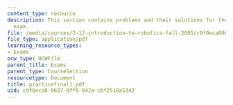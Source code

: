```yaml
---
content_type: resource
description: This section contains problems and their solutions for the end-of-term
  exam.
file: /media/courses/2-12-introduction-to-robotics-fall-2005/c9f0eca806370ff0042acbf2518a5342_practicefinal1.pdf
file_type: application/pdf
learning_resource_types:
- Exams
ocw_type: OCWFile
parent_title: Exams
parent_type: CourseSection
resourcetype: Document
title: practicefinal1.pdf
uid: c9f0eca8-0637-0ff0-042a-cbf2518a5342
---
```

